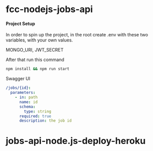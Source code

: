 # fcc-nodejs-jobs-api

#### Project Setup

In order to spin up the project, in the root create .env with these two variables, with your own values.

MONGO_URI,
JWT_SECRET

After that run this command

```bash
npm install && npm run start
```

Swagger UI

```yaml
/jobs/{id}:
  parameters:
    - in: path
      name: id
      schema:
        type: string
      required: true
      description: the job id
```
# jobs-api-node.js-deploy-heroku
